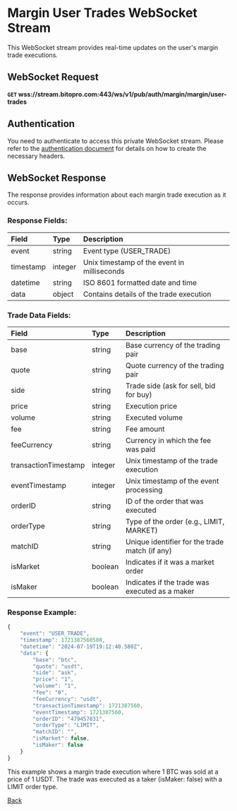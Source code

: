 # Margin User Trades WebSocket Stream

This WebSocket stream provides real-time updates on the user's margin trade executions.

## WebSocket Request

**`GET` wss://stream.bitopro.com:443/ws/v1/pub/auth/margin/margin/user-trades**

## Authentication

You need to authenticate to access this private WebSocket stream. Please refer to the [authentication document](../../../README.md#api-security-protocol) for details on how to create the necessary headers.

## WebSocket Response

The response provides information about each margin trade execution as it occurs.

### Response Fields:

| Field     | Type    | Description                                   |
|:----------|:--------|:----------------------------------------------|
| event     | string  | Event type (USER_TRADE)                       |
| timestamp | integer | Unix timestamp of the event in milliseconds   |
| datetime  | string  | ISO 8601 formatted date and time              |
| data      | object  | Contains details of the trade execution       |

### Trade Data Fields:

| Field                 | Type    | Description                                        |
|:----------------------|:--------|:---------------------------------------------------|
| base                  | string  | Base currency of the trading pair                  |
| quote                 | string  | Quote currency of the trading pair                 |
| side                  | string  | Trade side (ask for sell, bid for buy)             |
| price                 | string  | Execution price                                    |
| volume                | string  | Executed volume                                    |
| fee                   | string  | Fee amount                                         |
| feeCurrency           | string  | Currency in which the fee was paid                 |
| transactionTimestamp  | integer | Unix timestamp of the trade execution              |
| eventTimestamp        | integer | Unix timestamp of the event processing             |
| orderID               | string  | ID of the order that was executed                  |
| orderType             | string  | Type of the order (e.g., LIMIT, MARKET)            |
| matchID               | string  | Unique identifier for the trade match (if any)     |
| isMarket              | boolean | Indicates if it was a market order                 |
| isMaker               | boolean | Indicates if the trade was executed as a maker     |

### Response Example:

```javascript
{
    "event": "USER_TRADE",
    "timestamp": 1721387560580,
    "datetime": "2024-07-19T19:12:40.580Z",
    "data": {
        "base": "btc",
        "quote": "usdt",
        "side": "ask",
        "price": "1",
        "volume": "1",
        "fee": "0",
        "feeCurrency": "usdt",
        "transactionTimestamp": 1721387560,
        "eventTimestamp": 1721387560,
        "orderID": "479457831",
        "orderType": "LIMIT",
        "matchID": "",
        "isMarket": false,
        "isMaker": false
    }
}
```

This example shows a margin trade execution where 1 BTC was sold at a price of 1 USDT. The trade was executed as a taker (isMaker: false) with a LIMIT order type.

[Back](../summary.md)